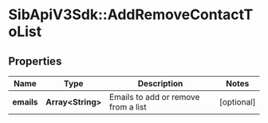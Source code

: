 # SibApiV3Sdk::AddRemoveContactToList

## Properties
Name | Type | Description | Notes
------------ | ------------- | ------------- | -------------
**emails** | **Array&lt;String&gt;** | Emails to add or remove from a list | [optional] 



